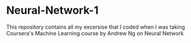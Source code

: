 # Neural-Network-1
This repository contains all my excersise that I coded when I was taking Coursera's Machine Learning course by Andrew Ng on Neural Network
